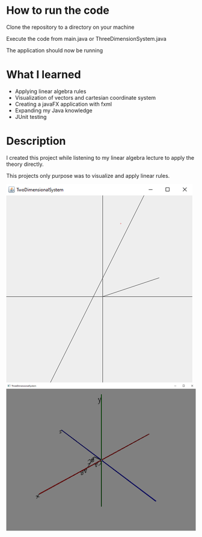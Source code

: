 <h1>How to run the code</h1>
<p>Clone the repository to a directory on your machine</p>
<p>Execute the code from main.java or ThreeDimensionSystem.java</p>
<p>The application should now be running</p>

<h1>What I learned</h1>
<ul>

<li>Applying linear algebra rules</li>
<li>Visualization of vectors and cartesian coordinate system</li>
<li>Creating a javaFX application with fxml</li>
<li>Expanding my Java knowledge</li>
<li>JUnit testing</li>
</ul>
<h1>Description</h1>
<p>I created this project while listening to my linear algebra 
lecture to apply the theory directly.</p>
<p>This projects only purpose was to visualize and apply linear 
rules.</p>

![TwoDimension](./screenshots/twoDimensionalSystem.png)
![ThreeDimension](./screenshots/threeDimensionalSystem.png)

